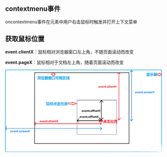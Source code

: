 ## contextmenu事件

oncontextmenu事件在元素中用户右击鼠标时触发并打开上下文菜单

## 获取鼠标位置

**event.clientX**：鼠标相对浏览器窗口左上角，不随页面滚动而改变

**event.pageX**：鼠标相对于文档左上角，随着页面滚动而改变

![cursor](cursor.png)